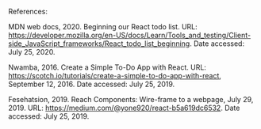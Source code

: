 References:

MDN web docs, 2020. Beginning our React todo list. URL: https://developer.mozilla.org/en-US/docs/Learn/Tools_and_testing/Client-side_JavaScript_frameworks/React_todo_list_beginning. Date accessed: July 25, 2020. 

Nwamba, 2016. Create a Simple To-Do App with React. URL: https://scotch.io/tutorials/create-a-simple-to-do-app-with-react, September 12, 2016. Date accessed: July 25, 2019. 

Fesehatsion, 2019. Reach Components: Wire-frame to a webpage, July 29, 2019. URL: https://medium.com/@yone920/react-b5a619dc6532. Date accessed: July 25, 2019.